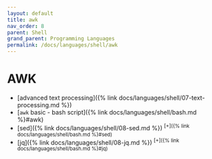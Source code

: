 ```yaml
---
layout: default
title: awk
nav_order: 8
parent: Shell
grand_parent: Programming Languages
permalink: /docs/languages/shell/awk
---
```


# AWK

- [advanced text processing]({% link docs/languages/shell/07-text-processing.md %})
- [`awk` basic - bash script]({% link docs/languages/shell/bash.md %}#awk)
- [sed]({% link docs/languages/shell/08-sed.md %}) <sup>[+]({% link docs/languages/shell/bash.md %}#sed)</sup>
- [jq]({% link docs/languages/shell/08-jq.md %})   <sup>[+]({% link docs/languages/shell/bash.md %}#jq)</sup>
